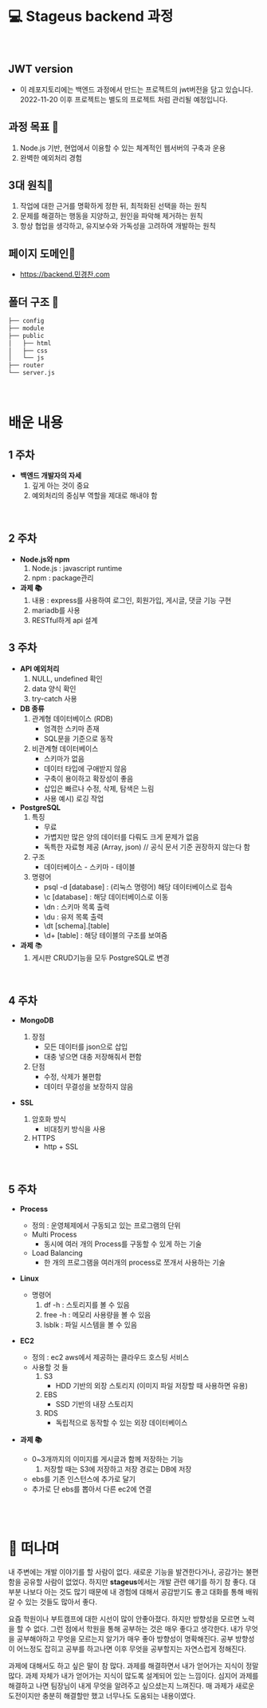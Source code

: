 # **:computer: Stageus backend 과정**

<br>

## **JWT version**
* 이 레포지토리에는 백엔드 과정에서 만드는 프로젝트의 jwt버전을 담고 있습니다. 2022-11-20 이후 프로젝트는 별도의 프로젝트 처럼 관리될 예정입니다.

## **과정 목표 :key:**
1. Node.js 기반, 현업에서 이용할 수 있는 체계적인 웹서버의 구축과 운용
2. 완벽한 예외처리 경험


## **3대 원칙:scroll:**
1. 작업에 대한 근거를 명확하게 정한 뒤, 최적화된 선택을 하는 원칙
2. 문제를 해결하는 행동을 지양하고, 원인을 파악해 제거하는 원칙
3. 항상 협업을 생각하고, 유지보수와 가독성을 고려하여 개발하는 원칙


## **페이지 도메인:pushpin:**
- https://backend.민경찬.com


## **폴더 구조 :file_folder:**
```bash
├── config
├── module
├── public
│   ├── html
│   ├── css
│   └── js
├── router
└── server.js
```


<br>

# **배운 내용**

## **1 주차**
- **백엔드 개발자의 자세**
    1. 깊게 아는 것이 중요 
    2. 예외처리의 중심부 역할을 제대로 해내야 함


<br/>


## **2 주차**
- **Node.js와 npm**
    1. Node.js : javascript runtime
    2. npm : package관리 
- **과제 :books:**
    1. 내용 : express를 사용하여 로그인, 회원가입, 게시글, 댓글 기능 구현 
    2. mariadb를 사용
    3. RESTful하게 api 설계

## **3 주차**
- **API 예외처리**
    1. NULL, undefined 확인
    2. data 양식 확인
    3. try-catch 사용
- **DB 종류**
    1. 관계형 데이터베이스 (RDB)
        - 엄격한 스키마 존재
        - SQL문을 기준으로 동작
    2. 비관계형 데이터베이스
        - 스키마가 없음
        - 데이터 타입에 구애받지 않음
        - 구축이 용이하고 확장성이 좋음
        - 삽입은 빠르나 수정, 삭제, 탐색은 느림
        - 사용 예시) 로깅 작업
- **PostgreSQL**
    1. 특징
        - 무료
        - 가볍지만 많은 양의 데이터를 다뤄도 크게 문제가 없음
        - 독특한 자료형 제공 (Array, json) // 공식 문서 기준 권장하지 않는다 함
    2. 구조
        - 데이터베이스 - 스키마 - 테이블 
    3. 명령어
        - psql -d [database] : (리눅스 명령어) 해당 데이터베이스로 접속
        - \c [database] : 해당 데이터베이스로 이동
        - \dn : 스키마 목록 출력
        - \du : 유저 목록 출력
        - \dt [schema].[table] 
        - \d+ [table] : 해당 테이블의 구조를 보여줌 
- **과제** :books:
    1. 게시판 CRUD기능을 모두 PostgreSQL로 변경

<br/>

## **4 주차**
- **MongoDB**
    1. 장점
        - 모든 데이터를 json으로 삽입
        - 대충 넣으면 대충 저장해줘서 편함
    2. 단점
        - 수정, 삭제가 불편함
        - 데이터 무결성을 보장하지 않음

- **SSL**
    1. 암호화 방식
        - 비대칭키 방식을 사용
    2. HTTPS
        - http + SSL

<br/>

## **5 주차**
- **Process**
    - 정의 : 운영체제에서 구동되고 있는 프로그램의 단위
    - Multi Process 
        - 동시에 여러 개의 Process를 구동할 수 있게 하는 기술
    - Load Balancing
        - 한 개의 프로그램을 여러개의 process로 쪼개서 사용하는 기술
- **Linux**
    - 명령어
        1. df -h : 스토리지를 볼 수 있음
        2. free -h : 메모리 사용량을 볼 수 있음
        3. lsblk : 파일 시스템을 볼 수 있음

- **EC2**
    - 정의 : ec2 aws에서 제공하는 클라우드 호스팅 서비스
    - 사용할 것 들
        1. S3
            - HDD 기반의 외장 스토리지 (이미지 파일 저장할 때 사용하면 유용)
        2. EBS
            - SSD 기반의 내장 스토리지
        3. RDS  
            - 독립적으로 동작할 수 있는 외장 데이터베이스
- **과제 :books:**
    - 0~3개까지의 이미지를 게시글과 함께 저장하는 기능
        1. 저장할 때는 S3에 저장하고 저장 경로는 DB에 저장
    - ebs를 기존 인스턴스에 추가로 달기
    - 추가로 단 ebs를 뽑아서 다른 ec2에 연결



<br/>
<br/>

# :wave: 떠나며
내 주변에는 개발 이야기를 할 사람이 없다. 새로운 기능을 발견한다거나, 공감가는 불편함을 공유할 사람이 없었다. 하지만 **stageus**에서는 개발 관련 얘기를 하기 참 좋다. 대부분 나보다 아는 것도 많기 때문에 내 경험에 대해서 공감받기도 좋고 대화를 통해 배워갈 수 있는 것들도 많아서 좋다.

요즘 학원이나 부트캠프에 대한 시선이 많이 안좋아졌다. 하지만 방향성을 모르면 노력을 할 수 없다. 그런 점에서 학원을 통해 공부하는 것은 매우 좋다고 생각한다. 내가 무엇을 공부해야하고 무엇을 모르는지 알기가 매우 좋아 방향성이 명확해진다. 공부 방향성이 어느정도 잡히고 공부를 하고나면 이후 무엇을 공부할지는 자연스럽게 정해진다. 

과제에 대해서도 하고 싶은 말이 참 많다. 과제를 해결하면서 내가 얻어가는 지식이 정말 많다. 과제 자체가 내가 얻어가는 지식이 많도록 설계되어 있는 느낌이다. 심지어 과제를 해결하고 나면 팀장님이 내게 무엇을 알려주고 싶으셨는지 느껴진다. 매 과제가 새로운 도전이지만 충분히 해결할만 했고 너무나도 도움되는 내용이였다. 
